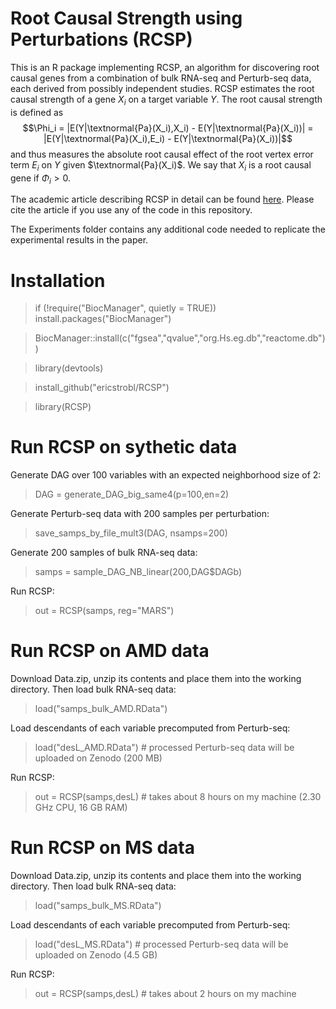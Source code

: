 # Root Causal Strength using Perturbations (RCSP)

This is an R package implementing RCSP, an algorithm for discovering root causal genes from a combination of bulk RNA-seq and Perturb-seq data, each derived from possibly independent studies. RCSP estimates the root causal strength of a gene $X_i$ on a target variable $Y$. The root causal strength is defined as $$\Phi_i = |E(Y|\textnormal{Pa}(X_i),X_i) - E(Y|\textnormal{Pa}(X_i))| = |E(Y|\textnormal{Pa}(X_i),E_i) - E(Y|\textnormal{Pa}(X_i))|$$ and thus measures the absolute root causal effect of the root vertex error term $E_i$ on $Y$ given $\textnormal{Pa}(X_i)$. We say that $X_i$ is a root causal gene if $\Phi_i > 0$.

The academic article describing RCSP in detail can be found [here](https://www.biorxiv.org/content/10.1101/2024.01.13.574491v1). Please cite the article if you use any of the code in this repository.

The Experiments folder contains any additional code needed to replicate the experimental results in the paper.

# Installation

> if (!require("BiocManager", quietly = TRUE)) install.packages("BiocManager")

> BiocManager::install(c("fgsea","qvalue","org.Hs.eg.db","reactome.db"))

> library(devtools)

> install_github("ericstrobl/RCSP")

> library(RCSP)

# Run RCSP on sythetic data
Generate DAG over 100 variables with an expected neighborhood size of 2:
> DAG = generate_DAG_big_same4(p=100,en=2)

Generate Perturb-seq data with 200 samples per perturbation:
> save_samps_by_file_mult3(DAG, nsamps=200)

Generate 200 samples of bulk RNA-seq data:
> samps = sample_DAG_NB_linear(200,DAG$DAGb)

Run RCSP:
> out = RCSP(samps, reg="MARS")

# Run RCSP on AMD data
Download Data.zip, unzip its contents and place them into the working directory. Then load bulk RNA-seq data:
> load("samps_bulk_AMD.RData") 

Load descendants of each variable precomputed from Perturb-seq:
> load("desL_AMD.RData") # processed Perturb-seq data will be uploaded on Zenodo (200 MB)

Run RCSP:
> out = RCSP(samps,desL) # takes about 8 hours on my machine (2.30 GHz CPU, 16 GB RAM)

# Run RCSP on MS data
Download Data.zip, unzip its contents and place them into the working directory. Then load bulk RNA-seq data:
> load("samps_bulk_MS.RData")

Load descendants of each variable precomputed from Perturb-seq:
> load("desL_MS.RData") # processed Perturb-seq data will be uploaded on Zenodo (4.5 GB)

Run RCSP:
> out = RCSP(samps,desL) # takes about 2 hours on my machine
